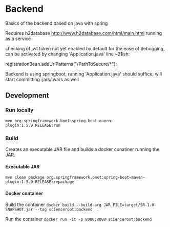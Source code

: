 # Backend
Basics of the backend based on java with spring

Requires h2database http://www.h2database.com/html/main.html running as a service

checking of jwt token not yet enabled by default for the ease of debugging, can be activated by changing 'Application.java' line ~21ish:

registrationBean.addUrlPatterns("/PathToSecure/*");

Backend is using springboot, running 'Application.java' should suffice, will start committing .jars/.wars as well

## Development

### Run locally

`mvn org.springframework.boot:spring-boot-maven-plugin:1.5.9.RELEASE:run`

### Build

Creates an executable JAR file and builds a docker conatiner running the JAR.

#### Executable JAR

`mvn clean package org.springframework.boot:spring-boot-maven-plugin:1.5.9.RELEASE:repackage`
 
#### Docker container

Build the container
`docker build --build-arg JAR_FILE=target/SR-1.0-SNAPSHOT.jar --tag scienceroot:backend  .`

Run the container
`docker run -it -p 8080:8080 scienceroot:backend`
 
 
